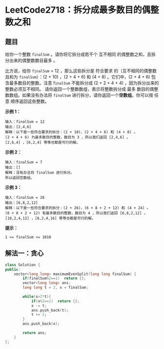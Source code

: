 # LeetCode2718：拆分成最多数目的偶整数之和

## 题目

给你一个整数 `finalSum` 。请你将它拆分成若干个 互不相同 的偶整数之和，且拆分出来的偶整数数目最多 。

比方说，给你 `finalSum` = 12 ，那么这些拆分是 符合要求 的（互不相同的偶整数且和为 `finalSum`）：(2 + 10) ，(2 + 4 + 6) 和 (4 + 8) 。它们中，(2 + 4 + 6) 包含最多数目的整数。注意 f`inalSum` 不能拆分成 (2 + 2 + 4 + 4) ，因为拆分出来的整数必须互不相同。
请你返回一个整数数组，表示将整数拆分成 最多 数目的偶整数数组。如果没有办法将 `finalSum` 进行拆分，请你返回一个**空数组**。你可以按 任意 顺序返回这些整数。

 

**示例 1：**

```
输入：finalSum = 12
输出：[2,4,6]
解释：以下是一些符合要求的拆分：(2 + 10)，(2 + 4 + 6) 和 (4 + 8) 。
(2 + 4 + 6) 为最多数目的整数，数目为 3 ，所以我们返回 [2,4,6] 。
[2,6,4] ，[6,2,4] 等等也都是可行的解。
```


**示例 2：**

```
输入：finalSum = 7
输出：[]
解释：没有办法将 finalSum 进行拆分。
所以返回空数组。
```

**示例 3：**

```
输入：finalSum = 28
输出：[6,8,2,12]
解释：以下是一些符合要求的拆分：(2 + 26)，(6 + 8 + 2 + 12) 和 (4 + 24) 。
(6 + 8 + 2 + 12) 有最多数目的整数，数目为 4 ，所以我们返回 [6,8,2,12] 。
[10,2,4,12] ，[6,2,4,16] 等等也都是可行的解。
```

**提示：**

```
1 <= finalSum <= 1010
```

## 解法一：贪心



```c++
class Solution {
public:
    vector<long long> maximumEvenSplit(long long finalSum) {
        if(finalSum%2==1)  return {};
        vector<long long> ans;
        long long t = 2, x = finalSum;
    
        while(x>2*t){
            if(x%2==1)  return {};
            x -= t;
            ans.push_back(t);
            t += 2;
        }
        ans.push_back(x);
        
        return ans;
    }
};
```

